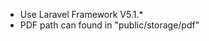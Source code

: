 <ul>
    <li>Use Laravel Framework V5.1.*</li>
    <li>PDF path can found in "public/storage/pdf"</li>
</ul>
